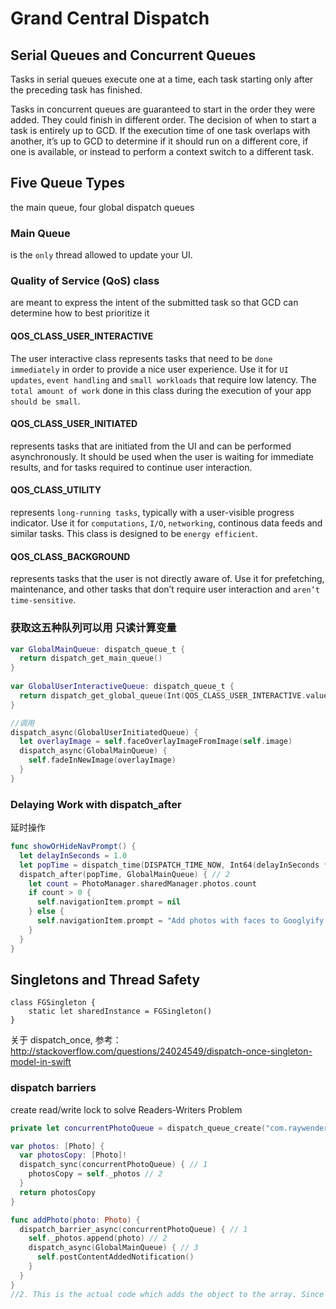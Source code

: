 # Grand Central Dispatch

## Serial Queues and Concurrent Queues

Tasks in serial queues execute one at a time, each task starting only after the preceding task has finished.

Tasks in concurrent queues are guaranteed to start in the order they were added. They could finish in different order. 
The decision of when to start a task is entirely up to GCD. If the execution time of one task overlaps with another, it’s up to GCD to determine if it should run on a different core, if one is available, or instead to perform a context switch to a different task.

## Five Queue Types
the main queue, four global dispatch queues

### Main Queue 
is the `only` thread allowed to update your UI.

### Quality of Service (QoS) class
are meant to express the intent of the submitted task so that GCD can determine how to best prioritize it

#### QOS_CLASS_USER_INTERACTIVE
The user interactive class represents tasks that need to be `done immediately` in order to provide a nice user experience. Use it for `UI updates`, `event handling` and `small workloads` that require low latency. The `total amount of work` done in this class during the execution of your app `should be small`.

#### QOS_CLASS_USER_INITIATED
represents tasks that are initiated from the UI and can be performed asynchronously. It should be used when the user is waiting for immediate results, and for tasks required to continue user interaction.

#### QOS_CLASS_UTILITY
represents `long-running tasks`, typically with a user-visible progress indicator. Use it for `computations`, `I/O`, `networking`, continous data feeds and similar tasks. This class is designed to be `energy efficient`.

#### QOS_CLASS_BACKGROUND
represents tasks that the user is not directly aware of. Use it for prefetching, maintenance, and other tasks that don’t require user interaction and `aren’t time-sensitive`.

### 获取这五种队列可以用 只读计算变量

```swift
var GlobalMainQueue: dispatch_queue_t {
  return dispatch_get_main_queue()
}
 
var GlobalUserInteractiveQueue: dispatch_queue_t {
  return dispatch_get_global_queue(Int(QOS_CLASS_USER_INTERACTIVE.value), 0)
}
```

```swift
//调用
dispatch_async(GlobalUserInitiatedQueue) {
  let overlayImage = self.faceOverlayImageFromImage(self.image)
  dispatch_async(GlobalMainQueue) {
    self.fadeInNewImage(overlayImage)
  }
}
```

### Delaying Work with dispatch_after
延时操作

```swift
func showOrHideNavPrompt() {
  let delayInSeconds = 1.0
  let popTime = dispatch_time(DISPATCH_TIME_NOW, Int64(delayInSeconds * Double(NSEC_PER_SEC))) // 1
  dispatch_after(popTime, GlobalMainQueue) { // 2
    let count = PhotoManager.sharedManager.photos.count
    if count > 0 {
      self.navigationItem.prompt = nil
    } else {
      self.navigationItem.prompt = "Add photos with faces to Googlyify them!"
    }
  }
}
```

## Singletons and Thread Safety

```
class FGSingleton {
    static let sharedInstance = FGSingleton()
}
```
关于 dispatch_once, 参考：
http://stackoverflow.com/questions/24024549/dispatch-once-singleton-model-in-swift

### dispatch barriers
create read/write lock to solve Readers-Writers Problem

```swift
private let concurrentPhotoQueue = dispatch_queue_create("com.raywenderlich.GooglyPuff.photoQueue", DISPATCH_QUEUE_CONCURRENT)

var photos: [Photo] {
  var photosCopy: [Photo]!
  dispatch_sync(concurrentPhotoQueue) { // 1
    photosCopy = self._photos // 2
  }
  return photosCopy
}

func addPhoto(photo: Photo) {
  dispatch_barrier_async(concurrentPhotoQueue) { // 1
    self._photos.append(photo) // 2
    dispatch_async(GlobalMainQueue) { // 3
      self.postContentAddedNotification()
    }
  }
}
//2. This is the actual code which adds the object to the array. Since it’s a barrier closure, this closure will never run simultaneously with any other closure in concurrentPhotoQueue.
```


